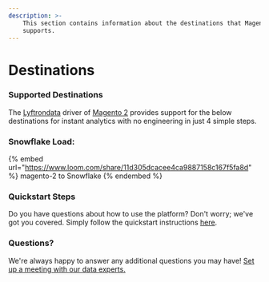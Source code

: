 ```yaml
---
description: >-
    This section contains information about the destinations that Magento 2
    supports.
---
```


# Destinations

### Supported Destinations

The [Lyftrondata](https://www.lyftrondata.com/) driver of [Magento 2](https://www.lyftrondata.com/integration/magento-2/) provides support for the below destinations for instant analytics with no engineering in just 4 simple steps.

### Snowflake Load:

{% embed url="https://www.loom.com/share/11d305dcacee4ca9887158c167f5fa8d" %}
magento-2 to Snowflake
{% endembed %}

### Quickstart Steps

Do you have questions about how to use the platform? Don't worry; we've got you covered. Simply follow the quickstart instructions [here](../../../quickstart-steps.md).

### Questions? <a href="#questions" id="questions"></a>

We're always happy to answer any additional questions you may have! [Set up a meeting with our data experts.](https://www.lyftrondata.com/book-a-meeting/)
